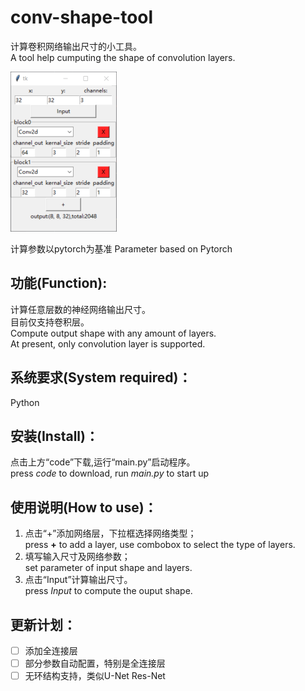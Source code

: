 # conv-shape-tool  
计算卷积网络输出尺寸的小工具。  
A tool help cumputing the shape of convolution layers.   

<p><img src="/python.png"" /></p>  
  
  计算参数以pytorch为基准
  Parameter based on Pytorch
  
## 功能(Function): 
  计算任意层数的神经网络输出尺寸。  
  目前仅支持卷积层。  
  Compute output shape with any amount of layers.  
  At present, only convolution layer is supported.  
  
## 系统要求(System required)：
  Python  
  
## 安装(Install)：
  点击上方“code”下载,运行“main.py”启动程序。  
  press *code* to download, run *main.py* to start up
  
## 使用说明(How to use)：
  1. 点击“+”添加网络层，下拉框选择网络类型；  
  press **+** to add a layer, use combobox to select the type of layers.
  2. 填写输入尺寸及网络参数；  
  set parameter of input shape and layers.
  3. 点击“Input”计算输出尺寸。   
  press *Input* to compute the ouput shape.
  
## 更新计划：  
- [ ] 添加全连接层
- [ ] 部分参数自动配置，特别是全连接层
- [ ] 无环结构支持，类似U-Net Res-Net

